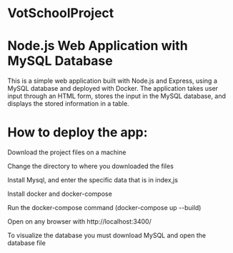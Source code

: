 # VotSchoolProject
# Node.js Web Application with MySQL Database

This is a simple web application built with Node.js and Express, using a MySQL database and deployed with Docker. The application takes user input through an HTML form, stores the input in the MySQL database, and displays the stored information in a table.



# How to deploy the app:

Download the project files on a machine

Change the directory to where you downloaded the files

Install Mysql, and enter the specific data that is in index,js

Install docker and docker-compose

Run the docker-compose command (docker-compose up --build)

Open on any browser with http://localhost:3400/

To visualize the database you must download MySQL and open the database file
